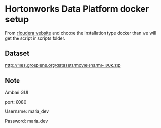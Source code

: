 # Hortonworks Data Platform docker setup
From [cloudera website](https://www.cloudera.com/downloads/hortonworks-sandbox/hdp.html?utm_source=mktg-tutorial) and choose the installation type docker than we will get the script in scripts folder. 

## Dataset
http://files.grouplens.org/datasets/movielens/ml-100k.zip

## Note 
Ambari GUI 

port: 8080

Username: maria_dev

Password: maria_dev

